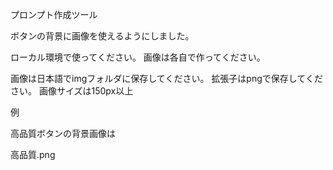 プロンプト作成ツール

ボタンの背景に画像を使えるようにしました。

ローカル環境で使ってください。
画像は各自で作ってください。

画像は日本語でimgフォルダに保存してください。
拡張子はpngで保存してください。
画像サイズは150px以上

例

高品質ボタンの背景画像は

高品質.png
